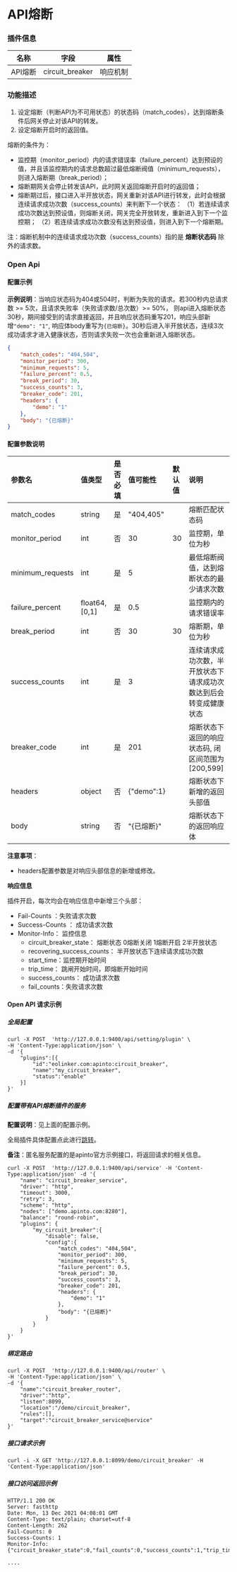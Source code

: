# API熔断
### 插件信息

| 名称    | 字段            | 属性     |
| ------- | --------------- | -------- |
| API熔断 | circuit_breaker | 响应机制 |

### 功能描述

1. 设定熔断（判断API为不可用状态）的状态码（match_codes），达到熔断条件后网关停止对该API的转发。
2. 设定熔断开启时的返回值。

熔断的条件为：

- 监控期（monitor_period）内的请求错误率（failure_percent）达到预设的值，并且该监控期内的请求总数超过最低熔断阀值（minimum_requests），则进入熔断期（break_period）；
- 熔断期网关会停止转发该API，此时网关返回熔断开启时的返回值；
- 熔断期过后，接口进入半开放状态，网关重新对该API进行转发，此时会根据连续请求成功次数（success_counts）来判断下一个状态：
  （1）若连续请求成功次数达到预设值，则熔断关闭，网关完全开放转发，重新进入到下一个监控期；
  （2）若连续请求成功次数没有达到预设值，则进入到下一个熔断期。

注：熔断机制中的连续请求成功次数（success_counts）指的是 **熔断状态码** 除外的请求数。

### Open Api

#### 配置示例

**示例说明**：当响应状态码为404或504时，判断为失败的请求。若300秒内总请求数 >= 5次，且请求失败率（失败请求数/总次数）>= 50%， 则api进入熔断状态30秒，期间接受到的请求直接返回，并且响应状态码重写201，响应头部新增`"demo": "1"`, 响应体body重写为`{已熔断}`。30秒后进入半开放状态，连续3次成功请求才进入健康状态，否则请求失败一次也会重新进入熔断状态。

```json
{
	"match_codes": "404,504",
	"monitor_period": 300,
	"minimum_requests": 5,
	"failure_percent": 0.5,
	"break_period": 30,
	"success_counts": 3,
	"breaker_code": 201,
	"headers": {
		"demo": "1"
	},
	"body": "{已熔断}"
}
```

#### 配置参数说明

| 参数名           | 值类型        | 是否必填 | 值可能性   | 默认值 | 说明                                                         |
| :--------------- | :------------ | :------- | :--------- | :----- | :----------------------------------------------------------- |
| match_codes      | string        | 是       | "404,405"  |        | 熔断匹配状态码                                               |
| monitor_period   | int           | 否       | 30         | 30     | 监控期，单位为秒                                             |
| minimum_requests | int           | 是       | 5          |        | 最低熔断阀值，达到熔断状态的最少请求次数                     |
| failure_percent  | float64,[0,1] | 是       | 0.5        |        | 监控期内的请求错误率                                         |
| break_period     | int           | 否       | 30         | 30     | 熔断期，单位为秒                                             |
| success_counts   | int           | 是       | 3          |        | 连续请求成功次数，半开放状态下请求成功次数达到后会转变成健康状态 |
| breaker_code     | int           | 是       | 201        |        | 熔断状态下返回的响应状态码, 闭区间范围为[200,599]            |
| headers          | object        | 否       | {"demo":1} |        | 熔断状态下新增的返回头部值                                   |
| body             | string        | 否       | "{已熔断}" |        | 熔断状态下的返回响应体                                       |

**注意事项**：

* headers配置参数是对响应头部信息的新增或修改。



**响应信息**

插件开启，每次均会在响应信息中新增三个头部：

* Fail-Counts ：失败请求次数
* Success-Counts ： 成功请求次数
* Monitor-Info： 监控信息
  * circuit_breaker_state： 熔断状态  0熔断关闭 1熔断开启 2半开放状态
  * recovering_success_counts：  半开放状态下连续请求成功次数
  * start_time：监控期开始时间
  * trip_time： 跳闸开始时间，即熔断开始时间
  * success_counts： 成功请求次数
  * fail_counts：失败请求次数



#### Open API 请求示例

##### 全局配置

```shell
curl -X POST  'http://127.0.0.1:9400/api/setting/plugin' \
-H 'Content-Type:application/json' \
-d '{
    "plugins":[{
        "id":"eolinker.com:apinto:circuit_breaker",
        "name":"my_circuit_breaker",
        "status":"enable"
    }]
}'
```

##### 配置带有API熔断插件的服务

**配置说明**：见上面的配置示例。

全局插件具体配置点此进行[跳转](/docs/apinto/plugins)。

**备注**：匿名服务配置的是apinto官方示例接口，将返回请求的相关信息。

```shell
curl -X POST  'http://127.0.0.1:9400/api/service' -H 'Content-Type:application/json' -d '{
    "name": "circuit_breaker_service",
    "driver": "http",
    "timeout": 3000,
    "retry": 3,
    "scheme": "http",
    "nodes": ["demo.apinto.com:8280"],
    "balance": "round-robin",
    "plugins": {
        "my_circuit_breaker":{
            "disable": false,
            "config":{
                "match_codes": "404,504",
                "monitor_period": 300,
                "minimum_requests": 5,
                "failure_percent": 0.5,
                "break_period": 30,
                "success_counts": 3,
                "breaker_code": 201,
                "headers": {
                    "demo": "1"
                },
                "body": "{已熔断}"
            }
        }
    }
}' 
```

##### 绑定路由

```shell
curl -X POST  'http://127.0.0.1:9400/api/router' \
-H 'Content-Type:application/json' \
-d '{
    "name":"circuit_breaker_router",
    "driver":"http",
    "listen":8099,
    "location":"/demo/circuit_breaker",
    "rules":[],
    "target":"circuit_breaker_service@service"
}'
```

##### 接口请求示例

```shell
curl -i -X GET 'http://127.0.0.1:8099/demo/circuit_breaker' -H 'Content-Type:application/json'
```

##### 接口访问返回示例

```text
HTTP/1.1 200 OK
Server: fasthttp
Date: Mon, 13 Dec 2021 04:08:01 GMT
Content-Type: text/plain; charset=utf-8
Content-Length: 262
Fail-Counts: 0
Success-Counts: 1
Monitor-Info: {"circuit_breaker_state":0,"fail_counts":0,"success_counts":1,"trip_time":1639368480,"start_time":1639368480,"recovering_success_counts":0}

....
```